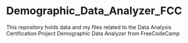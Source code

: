 # Demographic_Data_Analyzer_FCC
This repository holds data and my files related to the Data Analysis Certification Project Demographic Data Analyzer from FreeCodeCamp
